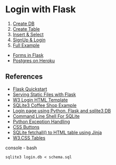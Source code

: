 # Login with Flask

1. [Create DB](https://github.com/eniompw/FlaskLogin/blob/master/create_db.py)
2. [Create Table](https://github.com/eniompw/FlaskLogin/blob/master/create_tbl.py)
3. [Insert & Select](https://github.com/eniompw/FlaskLogin/blob/master/first_db.py)
4. [SignUp & Login](https://github.com/eniompw/FlaskLogin/blob/master/signup%26login.py)
5. [Full Example](https://github.com/eniompw/FlaskLogin/blob/master/main.py)

* [Forms in Flask](https://github.com/eniompw/FormsInFlask)
* [Postgres on Heroku](https://github.com/eniompw/FlaskPostgres)

## References
* [Flask Quickstart](https://flask.palletsprojects.com/en/2.2.x/quickstart/)
* [Serving Static Files with Flask](https://stackabuse.com/serving-static-files-with-flask/)   
* [W3 Login HTML Template](https://www.w3schools.com/howto/tryit.asp?filename=tryhow_css_login_form)   
* [SQLite3 Coffee Shop Example](https://github.com/smileboywtu/SQLite3)
* [Login page using Python, Flask and sqlite3 DB](https://gist.github.com/PolBaladas/07bfcdefb5c1c57cdeb5#how-to-guide) 
* [Command Line Shell For SQLite](https://www.sqlite.org/cli.html#querying_the_database_schema)
* [Python Exception Handling](https://www.programiz.com/python-programming/exception-handling)
* [CSS Buttons](https://www.w3schools.com/csS/css3_buttons.asp)
* [SQLite fetchall() to HTML table using Jinja](https://stackoverflow.com/questions/64867711/iterating-through-a-list-to-create-a-table-in-jinja-python-flask-sqlite)
* [W3.CSS Tables](https://www.w3schools.com/w3css/w3css_tables.asp)


console - bash  

    sqlite3 login.db < schema.sql
